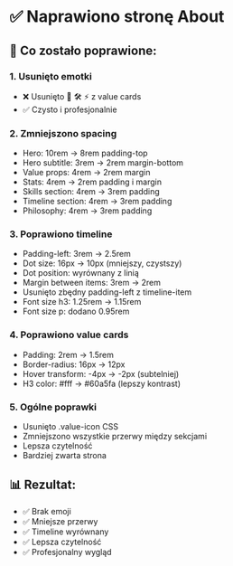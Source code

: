# ✅ Naprawiono stronę About

## 🔧 Co zostało poprawione:

### 1. Usunięto emotki
- ❌ Usunięto 🎯 🛠️ ⚡ z value cards
- ✅ Czysto i profesjonalnie

### 2. Zmniejszono spacing
- Hero: 10rem → 8rem padding-top
- Hero subtitle: 3rem → 2rem margin-bottom
- Value props: 4rem → 2rem margin
- Stats: 4rem → 2rem padding i margin
- Skills section: 4rem → 3rem padding
- Timeline section: 4rem → 3rem padding
- Philosophy: 4rem → 3rem padding

### 3. Poprawiono timeline
- Padding-left: 3rem → 2.5rem
- Dot size: 16px → 10px (mniejszy, czystszy)
- Dot position: wyrównany z linią
- Margin between items: 3rem → 2rem
- Usunięto zbędny padding-left z timeline-item
- Font size h3: 1.25rem → 1.15rem
- Font size p: dodano 0.95rem

### 4. Poprawiono value cards
- Padding: 2rem → 1.5rem
- Border-radius: 16px → 12px
- Hover transform: -4px → -2px (subtelniej)
- H3 color: #fff → #60a5fa (lepszy kontrast)

### 5. Ogólne poprawki
- Usunięto .value-icon CSS
- Zmniejszono wszystkie przerwy między sekcjami
- Lepsza czytelność
- Bardziej zwarta strona

## 📊 Rezultat:
- ✅ Brak emoji
- ✅ Mniejsze przerwy
- ✅ Timeline wyrównany
- ✅ Lepsza czytelność
- ✅ Profesjonalny wygląd

